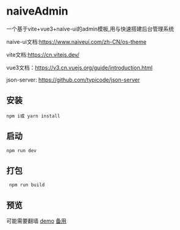 # naiveAdmin

一个基于vite+vue3+naive-ui的admin模板,用与快速搭建后台管理系统

naive-ui文档:https://www.naiveui.com/zh-CN/os-theme

vite文档:https://cn.vitejs.dev/

vue3文档：https://v3.cn.vuejs.org/guide/introduction.html

json-server: https://github.com/typicode/json-server

## 安装

`npm i或 yarn install`

## 启动

`npm run dev`

## 打包

` npm run build`

## 预览
可能需要翻墙
[demo](http://naive.laolei.ml/)
[备用](http://v.laolei.ml/)